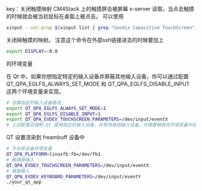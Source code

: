 
key：关闭触摸映射   CM4Stack 上的触摸屏会被屏幕 x-server 读取，当点击触摸的时候就会被当初鼠标在桌面上被点击。
可以使用 
```bash
xinput --set-prop $(xinput list | grep "Goodix Capacitive TouchScreen" | grep "pointer" | awk '{print $6}' | grep -oP '(?<=id=)\d+') "Device Enabled" 0
```
关闭掉触摸的映射。
注意这个命令在外部ssh链接进去的时候要加上
```bash
export DISPLAY=:0.0
```
的环境变量


在 Qt 中，如果你想指定特定的输入设备并屏蔽其他输入设备，你可以通过配置 QT_QPA_EGLFS_ALWAYS_SET_MODE 和 QT_QPA_EGLFS_DISABLE_INPUT 这两个环境变量来实现。

```bash
# 设置指定的输入设备路径：
export QT_QPA_EGLFS_ALWAYS_SET_MODE=1
export QT_QPA_EGLFS_DISABLE_INPUT=1
export QT_QPA_EVDEV_TOUCHSCREEN_PARAMETERS=/dev/input/eventX
# 上述配置会强制 Qt 使用指定的输入设备，并禁用其他输入设备。你需要确保在环境变量中指定的输入设备是正确的。
```



QT 设置渲染到 freambuff 设备中
```bash
# 平台和设备环境变量
QT_QPA_PLATFORM=linuxfb:fb=/dev/fb1
# 触摸屏输入  
QT_QPA_EVDEV_TOUCHSCREEN_PARAMETERS=/dev/input/eventX
# 键盘输入 
QT_QPA_EVDEV_KEYBOARD_PARAMETERS=/dev/input/eventY 
./your_qt_app
```